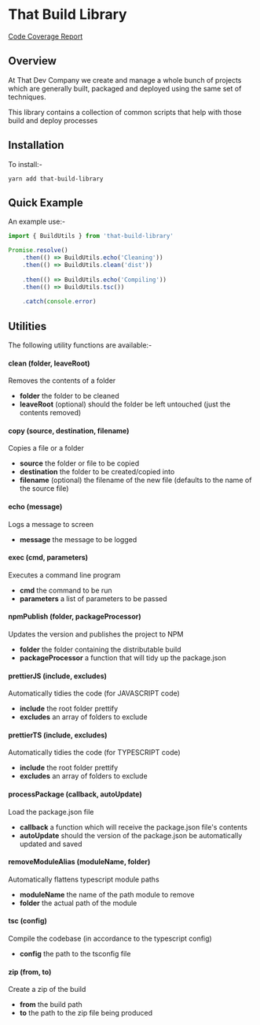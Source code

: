 # That Build Library

[Code Coverage Report](https://htmlpreview.github.io/?https://github.com/ThatDevCompany/that-build-library/blob/master/coverage/index.html)

##  Overview
At That Dev Company we create and manage a whole bunch of projects
which are generally built, packaged and deployed using the same 
set of techniques.

This library contains a collection of common scripts that help with
those build and deploy processes

##  Installation
To install:-

```
yarn add that-build-library
```

##  Quick Example
An example use:-

```js
import { BuildUtils } from 'that-build-library'

Promise.resolve()
    .then(() => BuildUtils.echo('Cleaning'))
    .then(() => BuildUtils.clean('dist'))
    
    .then(() => BuildUtils.echo('Compiling'))
    .then(() => BuildUtils.tsc())
    
    .catch(console.error)
```

## Utilities
The following utility functions are available:-

#### clean (folder, leaveRoot)
Removes the contents of a folder
* **folder** the folder to be cleaned
* **leaveRoot** (optional) should the folder be left untouched (just the contents removed)

#### copy (source, destination, filename)
Copies a file or a folder
* **source** the folder or file to be copied
* **destination** the folder to be created/copied into
* **filename** (optional) the filename of the new file (defaults to the name of the source file)

#### echo (message)
Logs a message to screen
* **message** the message to be logged

#### exec (cmd, parameters)
Executes a command line program
* **cmd** the command to be run
* **parameters** a list of parameters to be passed

#### npmPublish (folder, packageProcessor)
Updates the version and publishes the project to NPM
* **folder** the folder containing the distributable build
* **packageProcessor** a function that will tidy up the package.json

#### prettierJS (include, excludes)
Automatically tidies the code (for JAVASCRIPT code)
* **include** the root folder prettify
* **excludes** an array of folders to exclude

#### prettierTS (include, excludes)
Automatically tidies the code (for TYPESCRIPT code)
* **include** the root folder prettify
* **excludes** an array of folders to exclude

#### processPackage (callback, autoUpdate)
Load the package.json file
* **callback** a function which will receive the package.json
file's contents
* **autoUpdate** should the version of the package.json be automatically updated and saved

#### removeModuleAlias (moduleName, folder)
Automatically flattens typescript module paths
* **moduleName** the name of the path module to remove
* **folder** the actual path of the module

#### tsc (config)
Compile the codebase (in accordance to the typescript config)
* **config** the path to the tsconfig file

#### zip (from, to)
Create a zip of the build
* **from** the build path
* **to** the path to the zip file being produced

